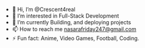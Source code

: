 - 👋 Hi, I’m @Crescent4real
- 👀 I’m interested in Full-Stack Development
- 🌱 I’m currently Building, and deploying projects
- 📫 How to reach me nasarafriday247@gmail.com
- ⚡ Fun fact: Anime, Video Games, Football, Coding.
